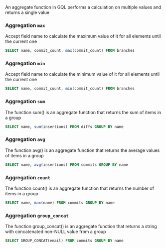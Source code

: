 An aggregate function in GQL performs a calculation on multiple values and returns a single value

### Aggregation `max`
Accept field name to calculate the maximum value of it for all elements until the current one

```sql
SELECT name, commit_count, max(commit_count) FROM branches
```

### Aggregation `min`
Accept field name to calculate the minimum value of it for all elements until the current one

```sql
SELECT name, commit_count, min(commit_count) FROM branches
```

### Aggregation `sum`
The function sum() is an aggregate function that returns the sum of items in a group

```sql
SELECT name, sum(insertions) FROM diffs GROUP BY name
```

### Aggregation `avg`
The function avg() is an aggregate function that returns the average values of items in a group

```sql
SELECT name, avg(insertions) FROM commits GROUP BY name
```

### Aggregation `count`
The function count() is an aggregate function that returns the number of items in a group

```sql
SELECT name, max(name) FROM commits GROUP BY name
```

### Aggregation `group_concat`
The function group_concat() is an aggregate function that returns a string with concatenated non-NULL value from a group

```sql
SELECT GROUP_CONCAT(email) FROM commits GROUP BY name
```